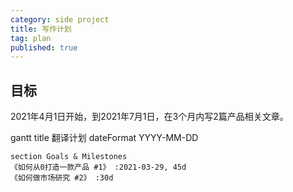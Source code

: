 ```yaml
---
category: side project
title: 写作计划
tag: plan
published: true
---
```


## 目标

2021年4月1日开始，到2021年7月1日，在3个月内写2篇产品相关文章。

<div class="mermaid">
    gantt
    title 翻译计划
    dateFormat  YYYY-MM-DD

    section Goals & Milestones
    《如何从0打造一款产品 #1》 :2021-03-29, 45d
    《如何做市场研究 #2》 :30d
</div>


